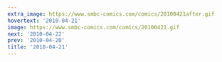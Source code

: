 ```yaml
---
extra_image: https://www.smbc-comics.com/comics/20100421after.gif
hovertext: '2010-04-21'
image: https://www.smbc-comics.com/comics/20100421.gif
next: '2010-04-22'
prev: '2010-04-20'
title: '2010-04-21'
---
```

